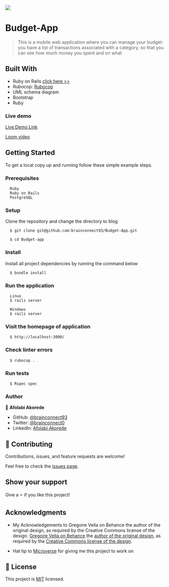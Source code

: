 ![](https://img.shields.io/badge/brainconnect93-black?labelColor=green)

# Budget-App

> This is a mobile web application where you can manage your budget: you have a list of transactions associated with a category, so that you can see how much money you spent and on what

## Built With

- Ruby on Rails [click here >>](https://guides.rubyonrails.org/)
- Rubocop: [Rubocop](https://rubocop.org/)
- UML schema diagram
- Bootstrap
- Ruby

### Live demo

[Live Demo Link]()

[Loom video]("https://www.loom.com/share/b8855a40899d48569858dd2d71461eb8")

## Getting Started

To get a local copy up and running follow these simple example steps.

### Prerequisites

```
  Ruby
  Ruby on Rails
  PostgreSQL
```

### Setup

Clone the repository and change the directory to blog

```
  $ git clone git@github.com:brainconnect93/Budget-App.git

  $ cd Budget-app
```

### Install

Install all project dependencies by running the command below

```
  $ bundle install
```

### Run the application

```
  Linux
  $ rails server
```

```
  Windows
  $ rails server
```

### Visit the homepage of application

```
  $ http://localhost:3000/
```

### Check linter errors

```
  $ rubocop .
```

### Run tests

```
  $ Rspec spec
```

### Author

👤 **Afolabi Akorede**

- GitHub: [@brainconnect93](https://github.com/brainconnect93)
- Twitter: [@brainconnect0](https://twitter.com/brainconnect0)
- LinkedIn: [Afolabi Akorede](https://linkedin.com/in/brainconnect93)


## 🤝 Contributing

Contributions, issues, and feature requests are welcome!

Feel free to check the [issues page](https://github.com/brainconnect93/Budget-app/issues).

## Show your support

Give a ⭐️ if you like this project!

## Acknowledgments

- My Acknowledgements to Gregoire Vella on Behance the author of the original design, as required by the Creative Commons license of the design. [Gregoire Vella on Behance](https://www.behance.net/gregoirevella) the [author of the original design](https://www.behance.net/gallery/19759151/Snapscan-iOs-design-and-branding?tracking_source=), as required by the [Creative Commons license of the design](https://creativecommons.org/licenses/by-nc/4.0/).

- Hat tip to [Microverse](https://bit.ly/MicroverseTN) for giving me this project to work on

## 📝 License

This project is [MIT](./MIT.md) licensed.
